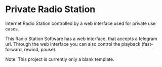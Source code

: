 # Private Radio Station
Internet Radio Station controlled by a web interface used for private use cases.

This Radio Station Software has a web interface, that accepts a telegram url.
Through the web interface you can also control the playback (fast-forward, rewind, pause).

Note: This project is currently only a blank template.
